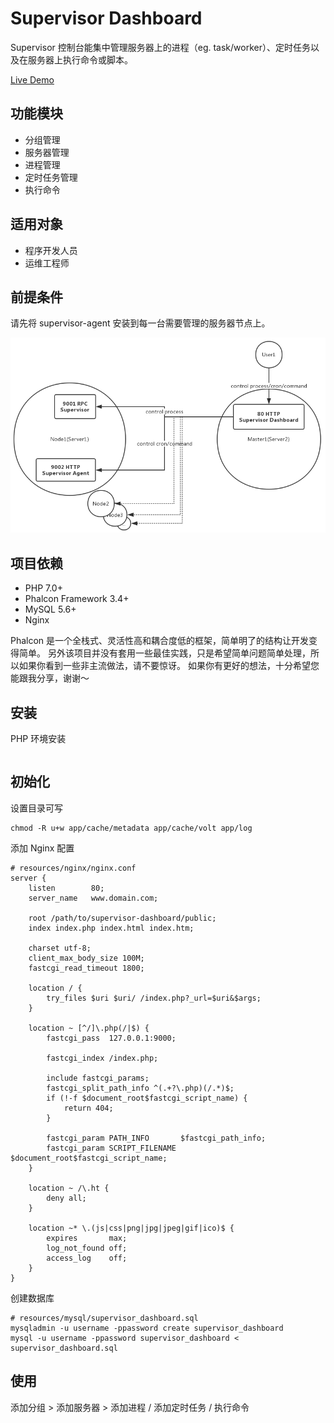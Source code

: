 # Supervisor Dashboard

Supervisor 控制台能集中管理服务器上的进程（eg. task/worker）、定时任务以及在服务器上执行命令或脚本。

[Live Demo](http://supervisor.demo.com)

## 功能模块

- 分组管理
- 服务器管理
- 进程管理
- 定时任务管理
- 执行命令

## 适用对象

- 程序开发人员
- 运维工程师

## 前提条件

请先将 supervisor-agent 安装到每一台需要管理的服务器节点上。

![The relationship between Supervisor Dashboard and Supervisor Agent](resouces/img/supervisor-dashboard.jpg)

## 项目依赖

- PHP 7.0+
- Phalcon Framework 3.4+
- MySQL 5.6+
- Nginx

Phalcon 是一个全栈式、灵活性高和耦合度低的框架，简单明了的结构让开发变得简单。
另外该项目并没有套用一些最佳实践，只是希望简单问题简单处理，所以如果你看到一些非主流做法，请不要惊讶。
如果你有更好的想法，十分希望您能跟我分享，谢谢～

## 安装

PHP 环境安装

```bash

```

## 初始化

设置目录可写

```
chmod -R u+w app/cache/metadata app/cache/volt app/log
```

添加 Nginx 配置

```
# resources/nginx/nginx.conf
server {
    listen        80;
    server_name   www.domain.com;

    root /path/to/supervisor-dashboard/public;
    index index.php index.html index.htm;

    charset utf-8;
    client_max_body_size 100M;
    fastcgi_read_timeout 1800;

    location / {
        try_files $uri $uri/ /index.php?_url=$uri&$args;
    }

    location ~ [^/]\.php(/|$) {
        fastcgi_pass  127.0.0.1:9000;

        fastcgi_index /index.php;

        include fastcgi_params;
        fastcgi_split_path_info ^(.+?\.php)(/.*)$;
        if (!-f $document_root$fastcgi_script_name) {
            return 404;
        }

        fastcgi_param PATH_INFO       $fastcgi_path_info;
        fastcgi_param SCRIPT_FILENAME $document_root$fastcgi_script_name;
    }

    location ~ /\.ht {
        deny all;
    }

    location ~* \.(js|css|png|jpg|jpeg|gif|ico)$ {
        expires       max;
        log_not_found off;
        access_log    off;
    }
}
```

创建数据库

```
# resources/mysql/supervisor_dashboard.sql
mysqladmin -u username -ppassword create supervisor_dashboard
mysql -u username -ppassword supervisor_dashboard < supervisor_dashboard.sql  
```

## 使用

添加分组 > 添加服务器 > 添加进程 / 添加定时任务 / 执行命令
